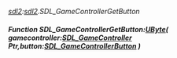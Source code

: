 _[sdl2](../../modules/sdl2/sdl2-module.md):[sdl2](../../modules/sdl2/sdl2-module.md).SDL\_GameControllerGetButton_
##### Function SDL\_GameControllerGetButton:[UByte](../../modules/wonkey/wonkey-types-ubyte.md)( gamecontroller:[SDL_GameController](../../modules/sdl2/sdl2-sdl_gamecontroller.md) Ptr,button:[SDL_GameControllerButton](../../modules/sdl2/sdl2-sdl_gamecontrollerbutton.md) )

